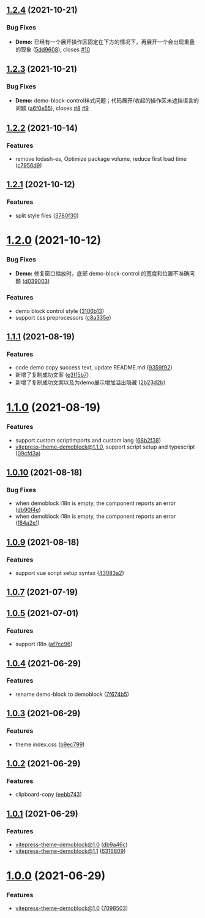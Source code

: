 ## [1.2.4](https://github.com/xinlei3166/vitepress-theme-demoblock/compare/v1.2.3...v1.2.4) (2021-10-21)


### Bug Fixes

* **Demo:** 已经有一个展开操作区固定在下方的情况下，再展开一个会出现重叠的现象 ([5dd9608](https://github.com/xinlei3166/vitepress-theme-demoblock/commit/5dd9608a6c60e468fae841a18fc041e348f9a5ae)), closes [#10](https://github.com/xinlei3166/vitepress-theme-demoblock/issues/10)



## [1.2.3](https://github.com/xinlei3166/vitepress-theme-demoblock/compare/v1.2.2...v1.2.3) (2021-10-21)


### Bug Fixes

* **Demo:** demo-block-control样式问题；代码展开/收起的操作区未遮挡语言的问题 ([a6f0e55](https://github.com/xinlei3166/vitepress-theme-demoblock/commit/a6f0e554aeba95e01cd02ea4d35db1f5d8319129)), closes [#8](https://github.com/xinlei3166/vitepress-theme-demoblock/issues/8) [#9](https://github.com/xinlei3166/vitepress-theme-demoblock/issues/9)



## [1.2.2](https://github.com/xinlei3166/vitepress-theme-demoblock/compare/v1.2.1...v1.2.2) (2021-10-14)


### Features

* remove lodash-es, Optimize package volume, reduce first load time ([c7956d9](https://github.com/xinlei3166/vitepress-theme-demoblock/commit/c7956d9c5a2852c2d277e9cd081b0648ef4b9f9e))



## [1.2.1](https://github.com/xinlei3166/vitepress-theme-demoblock/compare/v1.2.0...v1.2.1) (2021-10-12)


### Features

* split style files ([3780f30](https://github.com/xinlei3166/vitepress-theme-demoblock/commit/3780f3099b16073fd0aa31baed44ce0ebe9ffcf5))



# [1.2.0](https://github.com/xinlei3166/vitepress-theme-demoblock/compare/v1.1.1...v1.2.0) (2021-10-12)


### Bug Fixes

* **Demo:** 修复窗口缩放时，底部 demo-block-control 的宽度和位置不准确问题 ([d039003](https://github.com/xinlei3166/vitepress-theme-demoblock/commit/d0390031e88cc5d418ba10bcebc5bd6e71567b98))


### Features

* demo block control style ([3106b13](https://github.com/xinlei3166/vitepress-theme-demoblock/commit/3106b1384406a060a634f753f4a387a9cb814bef))
* support css preprocessors ([c8a335e](https://github.com/xinlei3166/vitepress-theme-demoblock/commit/c8a335e9ef00313695c0fa45fbd81e532d74132d))



## [1.1.1](https://github.com/xinlei3166/vitepress-theme-demoblock/compare/v1.1.0...v1.1.1) (2021-08-19)


### Features

* code demo copy success text, update README.md ([9359f92](https://github.com/xinlei3166/vitepress-theme-demoblock/commit/9359f924ee95c849e8e97bf2932c01a4ad668842))
* 新增了复制成功文案 ([e3ff5b7](https://github.com/xinlei3166/vitepress-theme-demoblock/commit/e3ff5b7e5d76535ce3af0c4ebf06bd007c4613dd))
* 新增了复制成功文案以及为demo展示增加溢出隐藏 ([2b23d2b](https://github.com/xinlei3166/vitepress-theme-demoblock/commit/2b23d2b028e3c08364476926c59f8891733992fe))



# [1.1.0](https://github.com/xinlei3166/vitepress-theme-demoblock/compare/v1.0.10...v1.1.0) (2021-08-19)


### Features

* support custom scriptImports and custom lang ([68b2f38](https://github.com/xinlei3166/vitepress-theme-demoblock/commit/68b2f38f97bc3123f7171ecb92fe34041431301b))
* vitepress-theme-demoblock@1.1.0, support script setup and typescript ([09cfd3a](https://github.com/xinlei3166/vitepress-theme-demoblock/commit/09cfd3a04d7074cea0fd43839f6173a94b6e1a63))



## [1.0.10](https://github.com/xinlei3166/vitepress-theme-demoblock/compare/v1.0.9...v1.0.10) (2021-08-18)


### Bug Fixes

* when demoblock i18n is empty, the component reports an error ([db90f4e](https://github.com/xinlei3166/vitepress-theme-demoblock/commit/db90f4ed88cd1252886d9b96dc0e125da0c233e8))
* when demoblock i18n is empty, the component reports an error ([f84a2e1](https://github.com/xinlei3166/vitepress-theme-demoblock/commit/f84a2e14957846983f27d1652655a62a6f4d8425))



## [1.0.9](https://github.com/xinlei3166/vitepress-theme-demoblock/compare/v1.0.7...v1.0.9) (2021-08-18)


### Features

* support vue script setup syntax ([43083a2](https://github.com/xinlei3166/vitepress-theme-demoblock/commit/43083a21a1863a05523b84681cb973c816d602c1))



## [1.0.7](https://github.com/xinlei3166/vitepress-theme-demoblock/compare/v1.0.5...v1.0.7) (2021-07-19)



## [1.0.5](https://github.com/xinlei3166/vitepress-theme-demoblock/compare/v1.0.4...v1.0.5) (2021-07-01)


### Features

* support i18n ([af7cc96](https://github.com/xinlei3166/vitepress-theme-demoblock/commit/af7cc969e3dde91e6286a265353aa2c9bda270cc))



## [1.0.4](https://github.com/xinlei3166/vitepress-theme-demoblock/compare/v1.0.3...v1.0.4) (2021-06-29)


### Features

* rename demo-block to demoblock ([7f674b5](https://github.com/xinlei3166/vitepress-theme-demoblock/commit/7f674b5f488c8aa6fce92dbd1c3431c4ecbab3cd))



## [1.0.3](https://github.com/xinlei3166/vitepress-theme-demoblock/compare/v1.0.2...v1.0.3) (2021-06-29)


### Features

* theme index.css ([b9ec799](https://github.com/xinlei3166/vitepress-theme-demoblock/commit/b9ec7998c12f4129d1a68ef8dde66ad221e310b7))



## [1.0.2](https://github.com/xinlei3166/vitepress-theme-demoblock/compare/v1.0.1...v1.0.2) (2021-06-29)


### Features

* clipboard-copy ([eebb743](https://github.com/xinlei3166/vitepress-theme-demoblock/commit/eebb743d36634e6d0994a5d7d334424352d8722e))



## [1.0.1](https://github.com/xinlei3166/vitepress-theme-demoblock/compare/v1.0.0...v1.0.1) (2021-06-29)


### Features

* vitepress-theme-demoblock@1.0 ([db9a46c](https://github.com/xinlei3166/vitepress-theme-demoblock/commit/db9a46c1bebb087890e388f9fda2f6eee872fd3e))
* vitepress-theme-demoblock@1.1 ([6316809](https://github.com/xinlei3166/vitepress-theme-demoblock/commit/63168096908189b46a4eb4780bf891d082825e5e))



# [1.0.0](https://github.com/xinlei3166/vitepress-theme-demoblock/compare/70985030a7fc5bcf5ecf87b5ed0cbc5dfa225cf0...v1.0.0) (2021-06-29)


### Features

* vitepress-theme-demoblock@1.0 ([7098503](https://github.com/xinlei3166/vitepress-theme-demoblock/commit/70985030a7fc5bcf5ecf87b5ed0cbc5dfa225cf0))



